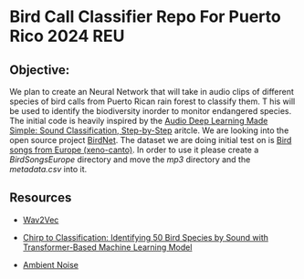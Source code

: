 # Bird Call Classifier Repo For Puerto Rico 2024 REU

## Objective:
We plan to create an Neural Network that will take in audio clips of different species of bird calls from Puerto Rican rain forest to classify them. T
his will be used to identify the biodiversity inorder to monitor endangered species. The initial code is heavily inspired by the [Audio Deep Learning Made Simple: Sound Classification, Step-by-Step](https://towardsdatascience.com/audio-deep-learning-made-simple-sound-classification-step-by-step-cebc936bbe5) aritcle. We are looking into the open source project [BirdNet](https://github.com/kahst/BirdNET-Analyzer). The dataset we are doing initial test on is [Bird songs from Europe (xeno-canto)](https://www.kaggle.com/datasets/monogenea/birdsongs-from-europe/data). In order to use it please create a *BirdSongsEurope* directory and move the *mp3* directory and the *metadata.csv* into it.

## Resources

- [Wav2Vec](https://ai.meta.com/blog/wav2vec-20-learning-the-structure-of-speech-from-raw-audio/)

- [Chirp to Classification: Identifying 50 Bird Species by Sound with Transformer-Based Machine Learning Model](https://medium.com/p/dfd46979847a)

- [Ambient Noise](https://www.youtube.com/watch?v=7kLzyZ9gBa0)
